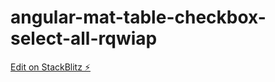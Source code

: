 # angular-mat-table-checkbox-select-all-rqwiap

[Edit on StackBlitz ⚡️](https://stackblitz.com/edit/angular-mat-table-checkbox-select-all-ty4fai)